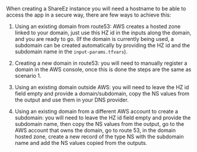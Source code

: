 When creating a ShareEz instance you will need a hostname to be able to access the app in a secure way, there are few ways
to achieve this:

1. Using an existing domain from route53: AWS creates a hosted zone linked to your domain, just use this HZ id in the
   inputs along the domain, and you are ready to go. (If the domain is currently being used, a subdomain can be created
   automatically by providing the HZ id and the subdomain name in the `input-params.tfvars`).

2. Creating a new domain in route53: you will need to manually register a domain in the AWS console, once this is done
   the steps are the same as scenario 1.

3. Using an existing domain outside AWS: you will need to leave the HZ id field empty and provide a
   domain/subdomain, copy the NS values from the output and use them in your DNS provider.

4. Using an existing domain from a different AWS account to create a subdomain: you will need to leave the HZ id field
   empty and provide the subdomain name, then copy the NS values from the output, go to the AWS
   account that owns the domain, go to route 53, in the domain hosted zone, create a new record of the type NS with the
   subdomain name and add the NS values copied from the outputs.
